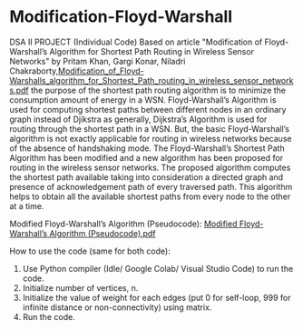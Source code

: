 # Modification-Floyd-Warshall
DSA II PROJECT (Individual Code)
Based on article "Modification of Floyd-Warshall’s Algorithm for Shortest Path Routing in Wireless Sensor Networks" by Pritam Khan, Gargi Konar, Niladri Chakraborty,[Modification_of_Floyd-Warshalls_algorithm_for_Shortest_Path_routing_in_wireless_sensor_networks.pdf](https://github.com/gfwltjd19/Modification-Floyd-Warshall/files/10673541/Modification_of_Floyd-Warshalls_algorithm_for_Shortest_Path_routing_in_wireless_sensor_networks.pdf)
 the purpose of the shortest path routing algorithm is to minimize the consumption amount of energy in a WSN. Floyd-Warshall’s Algorithm is used for computing shortest paths between different nodes in an ordinary graph instead of Djikstra as generally, Dijkstra’s Algorithm is used for routing through the shortest path in a WSN. But, the basic Floyd-Warshall’s algorithm is not exactly applicable for routing in wireless networks because of the absence of handshaking mode. The Floyd-Warshall’s Shortest Path Algorithm has been modified and a new algorithm has been proposed for routing in the wireless sensor networks. The proposed algorithm computes the shortest path available taking into consideration a directed graph and presence of acknowledgement path of every traversed path. This algorithm helps to obtain all the available shortest paths from every node to the other at a time.

Modified Floyd-Warshall’s Algorithm (Pseudocode): [Modified Floyd-Warshall’s Algorithm (Pseudocode).pdf](https://github.com/gfwltjd19/Modification-Floyd-Warshall/files/10673522/Modified.Floyd-Warshall.s.Algorithm.Pseudocode.pdf)


How to use the code (same for both code):
1.	Use Python compiler (Idle/ Google Colab/ Visual Studio Code) to run the code.
2.	Initialize number of vertices, n. 
3.	Initialize the value of weight for each edges (put 0 for self-loop, 999 for infinite distance or non-connectivity) using matrix.
4.  Run the code.

